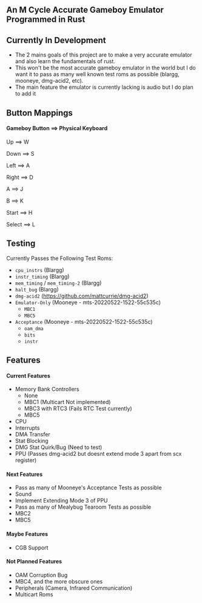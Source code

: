 ## **An M Cycle Accurate Gameboy Emulator Programmed in Rust**

## Currently In Development
 - The 2 mains goals of this project are to make a very accurate emulator and also learn the fundamentals of rust. 
 - This won't be the most accurate gameboy emulator in the world but I do want it to pass as many well known test roms as possible (blargg, mooneye, dmg-acid2, etc).
 - The main feature the emulator is currently lacking is audio but I do plan to add it

## **Button Mappings**
#### **Gameboy Button ==> Physical Keyboard**

Up ==> W

Down ==> S

Left ==> A

Right ==> D

A ==> J

B ==> K

Start ==> H

Select ==> L

## **Testing**
Currently Passes the Following Test Roms:
 - `cpu_instrs` (Blargg)
 - `instr_timing` (Blargg)
 - `mem_timing` / `mem_timing-2` (Blargg) 
 - `halt_bug` (Blargg)
 - `dmg-acid2` (https://github.com/mattcurrie/dmg-acid2)
 - `Emulator-Only` (Mooneye - mts-20220522-1522-55c535c)
    - `MBC1`
    - `MBC5`
 - `Acceptance` (Mooneye - mts-20220522-1522-55c535c)
    - `oam_dma`
    - `bits`
    - `instr`

## **Features**

#### **Current Features**
 - Memory Bank Controllers
   - None
   - MBC1 (Multicart Not implemented)
   - MBC3 with RTC3 (Fails RTC Test currently)
   - MBC5
 - CPU
 - Interrupts
 - DMA Transfer
 - Stat Blocking
 - DMG Stat Quirk/Bug (Need to test)
 - PPU (Passes dmg-acid2 but doesnt extend mode 3 apart from scx register)

#### **Next Features**
 - Pass as many of Mooneye's Acceptance Tests as possible
 - Sound
 - Implement Extending Mode 3 of PPU
 - Pass as many of Mealybug Tearoom Tests as possible
 - MBC2
 - MBC5

#### **Maybe Features**
 - CGB Support

#### **Not Planned Features**
 - OAM Corruption Bug
 - MBC4, and the more obscure ones
 - Peripherals (Camera, Infrared Communication)
 - Multicart Roms
